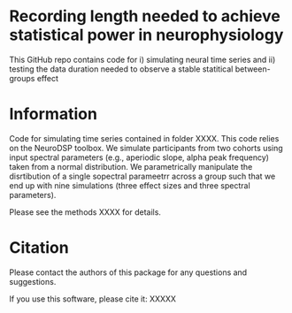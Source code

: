 # Recording length needed to achieve statistical power in neurophysiology 

This GitHub repo contains code for i) simulating neural time series and ii) testing the data duration needed to observe a stable statitical between-groups effect


# Information

Code for simulating time series contained in folder XXXX. This code relies on the NeuroDSP toolbox. We simulate participants from two cohorts using input spectral parameters (e.g., aperiodic slope, alpha peak frequency) taken from a normal distribution. We parametrically manipulate the disrtibution of a single sopectral parameetrr across a group such that we end up with nine simulations (three effect sizes and three spectral parameters). 

Please see the methods XXXX for details. 


# Citation

Please contact the authors of this package for any questions and suggestions.

If you use this software, please cite it: XXXXX




